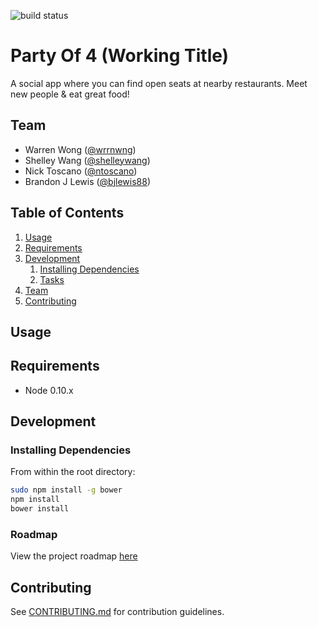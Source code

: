 ![build status](https://travis-ci.org/Trustworthy-Hair/partyof4.svg)

# Party Of 4 (Working Title)

A social app where you can find open seats at nearby restaurants. Meet new people & eat great food!

## Team

  - Warren Wong ([@wrrnwng](https://github.com/wrrnwng)) 
  - Shelley Wang ([@shelleywang](https://github.com/shelleywang))
  - Nick Toscano ([@ntoscano](https://github.com/ntoscano))
  - Brandon J Lewis ([@bjlewis88](https://github.com/bjlewis88))

## Table of Contents

1. [Usage](#Usage)
1. [Requirements](#requirements)
1. [Development](#development)
    1. [Installing Dependencies](#installing-dependencies)
    1. [Tasks](#tasks)
1. [Team](#team)
1. [Contributing](#contributing)

## Usage

## Requirements

- Node 0.10.x

## Development

### Installing Dependencies

From within the root directory:

```sh
sudo npm install -g bower
npm install
bower install
```

### Roadmap

View the project roadmap [here](https://waffle.io/Trustworthy-Hair/partyof4)


## Contributing

See [CONTRIBUTING.md](CONTRIBUTING.md) for contribution guidelines.